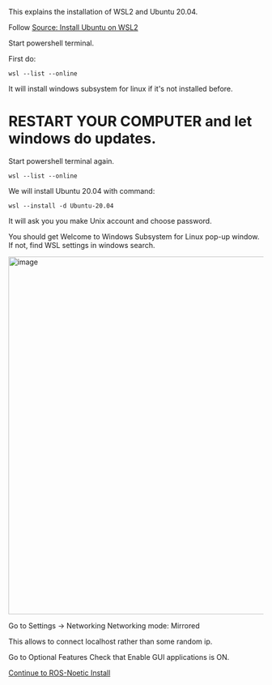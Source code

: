 This explains the installation of WSL2 and Ubuntu 20.04.

Follow [Source: Install Ubuntu on WSL2](https://documentation.ubuntu.com/wsl/stable/howto/install-ubuntu-wsl2/)

Start powershell terminal.

First do:

`wsl --list --online`

It will install windows subsystem for linux if it's not installed before.

# RESTART YOUR COMPUTER and let windows do updates.

Start powershell terminal again.

`wsl --list --online`

We will install Ubuntu 20.04 with command:

`wsl --install -d Ubuntu-20.04`

It will ask you you make Unix account and choose password.

You should get Welcome to Windows Subsystem for Linux pop-up window. If not, find WSL settings in windows search.

<img width="1093" height="706" alt="image" src="https://github.com/user-attachments/assets/ef645e88-4b5e-417e-bdb5-5fc78456c994" />

Go to Settings -> Networking
Networking mode: Mirrored

This allows to connect localhost rather than some random ip.

Go to Optional Features
Check that Enable GUI applications is ON.


[Continue to ROS-Noetic Install](https://github.com/polonenmatti/ros-fanuc-roboguide/blob/main/03_ros-noetic.md)



